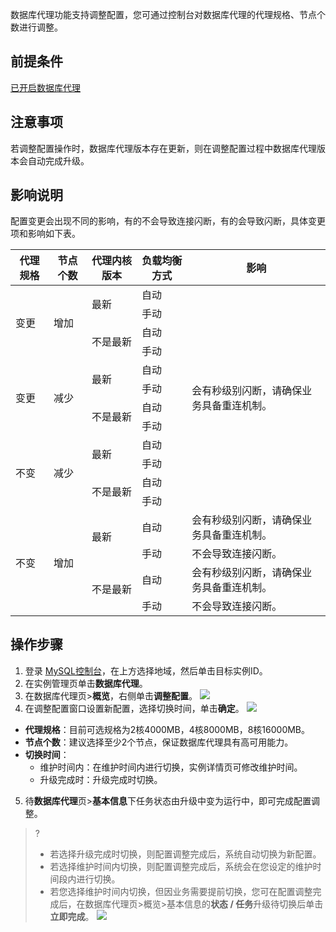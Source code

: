 ﻿数据库代理功能支持调整配置，您可通过控制台对数据库代理的代理规格、节点个数进行调整。
## 前提条件
[已开启数据库代理](https://cloud.tencent.com/document/product/236/54653)
## 注意事项
若调整配置操作时，数据库代理版本存在更新，则在调整配置过程中数据库代理版本会自动完成升级。
## 影响说明
配置变更会出现不同的影响，有的不会导致连接闪断，有的会导致闪断，具体变更项和影响如下表。
<table>
<thead><tr><th>代理规格</th><th>节点个数</th><th>代理内核版本</th><th>负载均衡方式</th><th>影响</th></tr></thead>
<tbody>
<td rowspan="4">变更</td>
<td rowspan="4">增加</td>
<td rowspan="2">最新</td>
<td>自动</td><td rowspan="12">会有秒级别闪断，请确保业务具备重连机制。</td></tr><tr>
<td>手动</td></tr><tr>
<td rowspan="2">不是最新</td>
<td>自动</td></tr><tr>
<td>手动</td></tr><tr>
<td rowspan="4">变更</td>
<td rowspan="4">减少</td>
<td rowspan="2">最新</td>
<td>自动</td></tr><tr>
<td>手动</td></tr><tr>
<td rowspan="2">不是最新</td>
<td>自动</td></tr><tr>
<td>手动</td></tr><tr>
<td rowspan="4">不变</td>
<td rowspan="4">减少</td>
<td rowspan="2">最新</td>
<td>自动</td></tr><tr>
<td>手动</td></tr><tr>
<td rowspan="2">不是最新</td>
<td>自动</td></tr><tr>
<td>手动</td></tr><tr>
<td rowspan="4">不变</td>
<td rowspan="4">增加</td>
<td rowspan="2">最新</td>
<td>自动</td><td>会有秒级别闪断，请确保业务具备重连机制。</td></tr><tr>
<td>手动</td><td>不会导致连接闪断。</td></tr><tr>
<td rowspan="2">不是最新</td>
<td>自动</td><td>会有秒级别闪断，请确保业务具备重连机制。</td></tr><tr>
<td>手动</td><td>不会导致连接闪断。</td></tr><tr>
<tr>      
</tbody></table>	

## 操作步骤
1. 登录 [MySQL控制台](https://console.cloud.tencent.com/cdb)，在上方选择地域，然后单击目标实例ID。
2. 在实例管理页单击**数据库代理**。
3. 在数据库代理页>**概览**，右侧单击**调整配置**。
![](https://qcloudimg.tencent-cloud.cn/raw/e1d6cb6714059f661e9b67373279b5ea.png)
4. 在调整配置窗口设置新配置，选择切换时间，单击**确定**。
![](https://qcloudimg.tencent-cloud.cn/raw/feb2588d17fe021ecc1de673b925aef6.png)
- **代理规格**：目前可选规格为2核4000MB，4核8000MB，8核16000MB。
- **节点个数**：建议选择至少2个节点，保证数据库代理具有高可用能力。
- **切换时间**：
  - 维护时间内：在维护时间内进行切换，实例详情页可修改维护时间。
  - 升级完成时：升级完成时切换。

5. 待**数据库代理**页>**基本信息**下任务状态由升级中变为运行中，即可完成配置调整。
>?
>- 若选择升级完成时切换，则配置调整完成后，系统自动切换为新配置。
>- 若选择维护时间内切换，则配置调整完成后，系统会在您设定的维护时间段内进行切换。
>- 若您选择维护时间内切换，但因业务需要提前切换，您可在配置调整完成后，在数据库代理页>概览>基本信息的**状态 / 任务**升级待切换后单击**立即完成**。
>![](https://qcloudimg.tencent-cloud.cn/raw/7817c30caf2c92fe75ccf6bc51006b4a.png)

